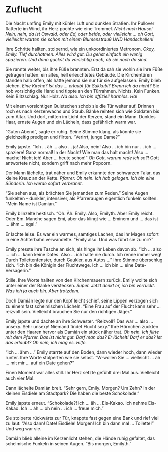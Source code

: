 # Zuflucht

Die Nacht umfing Emily mit kühler Luft und dunklen Straßen. Ihr Pullover flatterte im Wind, ihr Herz pochte wie eine Trommel. *Nicht nach Hause! Nein, nein, da ist Oswald, oder Ed, oder beide, oder vielleicht … oh Gott, vielleicht warten sie schon mit einem Blumenstrauß UND Handschellen!*

Ihre Schritte hallten, stolpernd, wie ein unkoordiniertes Metronom. *Okay, Emily. Tief durchatmen. Alles wird gut. Du gehst einfach ein wenig spazieren. Und dann guckst du vorsichtig nach, ob sie noch da sind.*

Sie rannte weiter, bis ihre Füße brannten. Erst da sah sie wohin sie ihre Füße getragen hatten: ein altes, hell erleuchtetes Gebäude. Die Kirchentüren standen halb offen, als hätte jemand sie nur für sie aufgelassen. Emily blieb stehen. *Eine Kirche? Ist das … erlaubt für Sukkubi? Brenn ich da nicht?* Sie hob vorsichtig die Hand und tippte an den Türrahmen. Nichts. Kein Funken. Kein Blitzschlag. Nur Holz. *Na also. Ich bin offiziell harmlos. Ha!*

Mit einem vorsichtigen Quietschen schob sie die Tür weiter auf. Drinnen roch es nach Kerzenwachs und Staub. Bänke reihten sich wie Soldaten bis zum Altar. Und dort, mitten im Licht der Kerzen, stand ein Mann. Dunkles Haar, ernste Augen und ein Lächeln, dass gefährlich warm war.

“Guten Abend”, sagte er ruhig. Seine Stimme klang, als könnte sie gleichzeitig predigen und flirten. “Verirrt, junge Dame?”

Emily japste. “Ich … äh … also … ja! Also, nein! Also … ich bin nur … ich … spaziere! Ganz normal! In der Nacht! Wie man das halt macht! Also … mache! Nicht ich! Aber … heute schon!” *Oh Gott, warum rede ich so?!* Gott antwortete nicht, sondern griff nach mehr Popcorn.

Der Mann lächelte, trat näher und Emily erkannte den schwarzen Talar, das kleine Kreuz an der Kette. *Pfarrer. Oh nein. Ich hab gelogen. Ich bin eine Sünderin. Ich werde sofort verbrannt.*

“Sie sehen aus, als brächten Sie jemanden zum Reden.” Seine Augen funkelten – dunkler, intensiver, als Pfarreraugen eigentlich funkeln sollten. “Mein Name ist Damián.”

Emily blinzelte hektisch. “Oh. Äh. Emily. Also, Emilyth. Aber Emily reicht. Oder Em. Manche sagen Emi, aber das klingt wie … Eminem und … das ist … ähm … egal.”

Er lachte leise. Es war ein warmes, samtiges Lachen, das ihr Magen sofort in eine Achterbahn verwandelte. “Emily also. Und was führt sie zu mir?”

Emily presste ihre Tasche an sich, als hinge ihr Leben davon ab. “Ich … also … ich … kann keine Dates. Also … ich halte nie durch. Ich renne immer weg! Durch Toilettenfenster, durch Gaukler, aus Autos …” Ihre Stimme überschlug sich. “Ich bin die Königin der Fluchtwege. Ich … ich bin … eine Date-Versagerin.”

Stille. Ihre Worte hallten von den Kirchenmauern zurück. Emily wollte sich unter einer der Bänke verstecken. *Super. Jetzt denkt er, ich bin verrückt. Was ich ja auch bin. Aber trotzdem.*

Doch Damián legte nur den Kopf leicht schief, seine Lippen verzogen sich zu einem fast schelmischen Lächeln. “Eine Frau auf der Flucht kann sehr … reizvoll sein. Vielleicht brauchen Sie nur den richtigen Jäger.”

Emily japste und dachte an ihre Schwester. “Reizvoll? Das war … also … unsexy. Sehr unsexy! Niemand findet Flucht sexy.” Ihre Hörnchen zuckten unter den Haaren hervor als Damián ein stück näher trat. *Oh nein. Ich flirte mit dem Pfarrer. Das ist nicht gut. Darf man das? Er lächelt! Darf er das? Ist das erlaubt? Oh nein, ich mag es. Hilfe.*

“Ich … ähm …” Emily starrte auf den Boden, dann wieder hoch, dann wieder runter. Ihre Worte stolperten wie sie selbst. “W-wollen Sie … vielleicht … äh … mit mir … auf ein Date gehen?”

Einen Moment war alles still. Ihr Herz setzte gefühlt drei Mal aus. Vielleicht auch vier Mal.

Dann lächelte Damián breit. “Sehr gern, Emily. Morgen? Um Zehn? In der kleinen Eisdiele am Stadtpark? Die haben die beste Schokolade.”

Emily japste erneut. “Schokolade?! Ich … äh … Eis-Kakao. Ich nehme Eis-Kakao. Ich … äh … oh nein … ich … freue mich.”

Sie stolperte rückwärts zur Tür, knappte fast gegen eine Bank und rief viel zu laut: “Also dann! Date! Eisdiele! Morgen! Ich bin dann mal … Toilette!” Und weg war sie.

Damián blieb alleine im Kerzenlicht stehen, die Hände ruhig gefaltet, das schelmische Funkeln in seinen Augen. “Bis morgen, Emilyth.”